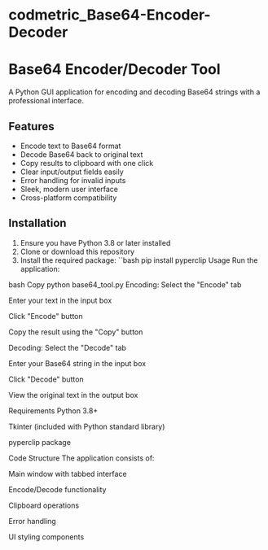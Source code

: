# codmetric_Base64-Encoder-Decoder

# Base64 Encoder/Decoder Tool

A Python GUI application for encoding and decoding Base64 strings with a professional interface.

## Features

- Encode text to Base64 format
- Decode Base64 back to original text
- Copy results to clipboard with one click
- Clear input/output fields easily
- Error handling for invalid inputs
- Sleek, modern user interface
- Cross-platform compatibility

## Installation

1. Ensure you have Python 3.8 or later installed
2. Clone or download this repository
3. Install the required package:
``bash
pip install pyperclip
Usage
Run the application:

bash
Copy
python base64_tool.py
Encoding:
Select the "Encode" tab

Enter your text in the input box

Click "Encode" button

Copy the result using the "Copy" button

Decoding:
Select the "Decode" tab

Enter your Base64 string in the input box

Click "Decode" button

View the original text in the output box

Requirements
Python 3.8+

Tkinter (included with Python standard library)

pyperclip package

Code Structure
The application consists of:

Main window with tabbed interface

Encode/Decode functionality

Clipboard operations

Error handling

UI styling components
